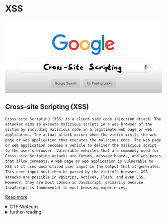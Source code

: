 # XSS

![](xss.png)


## Cross-site Scripting (XSS)

`Cross-site Scripting (XSS) is a client-side code injection attack. The attacker aims to execute malicious scripts in a web browser of the victim by including malicious code in a legitimate web page or web application. The actual attack occurs when the victim visits the web page or web application that executes the malicious code. The web page or web application becomes a vehicle to deliver the malicious script to the user’s browser. Vulnerable vehicles that are commonly used for Cross-site Scripting attacks are forums, message boards, and web pages that allow comments.`
`A web page or web application is vulnerable to XSS if it uses unsanitized user input in the output that it generates. This user input must then be parsed by the victim’s browser. XSS attacks are possible in VBScript, ActiveX, Flash, and even CSS. However, they are most common in JavaScript, primarily because JavaScript is fundamental to most browsing experiences.`

[Read more](https://www.acunetix.com/websitesecurity/cross-site-scripting/)

<details>
	<summary>CTF-Writeups</summary>

## CTF-Writeups 


- [2014](#2014)


- [2015](#2015)


- [2016](#2016)


- [2017](#2017)


- [2018](#2018)


- [2019](#2019)


- [2020](#2020)


- [2021](#2021)


### 2014 

- [tasteless : Page Builder,31C3](https://www.tasteless.eu/post/2014/12/31c3-ctf-page-builder-writeup/)

### 2015 

- [NorthSec](http://holyvier.blogspot.com/2015/05/northsec-xss-challenge-writeups.html)

### 2016

- [ulimateshi : XSS 2,ISITDTU](https://ctftime.org/writeup/3448)

- [Runesec : Charizard,Pentest Cyprus](https://blog.runesec.com/2016/10/10/charizard/)

- [gokulkrishna01 : sect-ctf](https://gokulkrishna01.wordpress.com/2016/09/09/admin-i-web-100-xss-sect-ctf-2016/)


### 2017

- [d90pwn : SimpleXss,0ctf Quals](https://ctftime.org/writeup/5956)


- [kyprizel : Complicated Xss,0ctf Quals](https://ctftime.org/writeup/5957)


- [dirty_vish : joe,GoogleCTF Quals](https://ctftime.org/writeup/6824)

- [l4w, The X sanitizer :Google CTF](https://l4w.io/2017/06/google-ctf-the-x-sanitizer-%E2%80%92-writeup/)


- [Pharisaeus : The Great Escape part-2, Insomni'hack](https://ctftime.org/writeup/5301)

- [chq-matteo : Mistune](https://theromanxpl0it.github.io/ctf_hacklu17/2017/10/19/mistune.html)

- [maniffin : LLC,Defcamp Quals](https://steemit.com/ctf/@maniffin/defcamp-ctf-quals-2017-llc-webchall-writeup)


### 2018 

- [EmpireCTF : Dot-free,Real World CTF quals](https://github.com/EmpireCTF/empirectf/blob/master/writeups/2018-07-28-Real-World-CTF-Quals/README.md#105-web--dot-free)

- [arminius : Nodepad,Teaser DragonCTF](https://ctftime.org/writeup/11452)

- [itsZN : bbs,Google Quals](https://ctftime.org/writeup/10369)

- [DragonSector : bbs,Google Quals](https://blog.dragonsector.pl/2018/07/google-ctf-2018-quals-bbs.html)

- [Askaholic : Excesss,Security Fest ](https://ctftime.org/writeup/10193)


- [kazkiti : rBlog 2018,RCTF](https://ctftime.org/writeup/10100)

- [kazkiti : idIoT: Action,PlaidCTF](https://ctftime.org/writeup/9987)

- [Orange : gCalc,Google CTF](https://blog.orange.tw/2018/06/google-ctf-2018-quals-web-gcalc.html)


- [LoRexxar : TCTF/OCTF Xss](https://blog.knownsec.com/2018/04/tctf0ctf2018-xss-writeup/)

- [TCTF/0CTF Quals](https://paper.seebug.org/574/)

- [i heard you like xss,PlaidCTF](https://dttw.tech/posts/r1wFutMCf)

### 2019 


- [terjanq : Do You Even XSS?,Hack.lu](https://gist.github.com/terjanq/fdb23ae109446b826a4b37df88efae07#file-xss_hard-js)

- [Alain_K : Numtonce,Hack.lu](https://ctftime.org/writeup/17065)

- [XeR : hCorem - Real World CTF 2019 Quals](https://ctftime.org/writeup/16642)

- [ajdumanhug : csaw-babycsp](https://github.com/ajdumanhug/ctf/blob/master/web/xss/csaw-babycsp-web-50.md)

- [bilith : P0stMan,KipodAfterFree](https://ctftime.org/writeup/17694)

- [jbz : Bypasses Everywhere,Ins'Hack](https://jbz.team/inshack2019/Bypasses_Everywhere)

- [hasp0t : Intigriti may challenge](https://0x00sec.org/t/intigriti-xss-challenge-solution/13896)

- [NaruseJun : TSG CTF](https://hackmd.io/@sekai/HJhnHwTiE?type=view)

- [L'Amore : My Cats, CONfidence 2019](https://www.gem-love.com/ctf/2019.html)

- [Renaud : Intigriti April XSS challenge](https://renaudmarti.net/posts/intigriti-xss-challenge/)

- [0xc0ffee : SecretNote Keeper,Facebook CTF](http://0xc0ffee.io/blog/FacebookCTF-SecretNote)

- [cybermouflons : nevernotecsp, csaw](https://cybermouflons.com/red-csaw19-nevernotecsp/)

### 2020

- [Kazkiti : MusicBlog,Zer0pts](https://ctftime.org/writeup/18604)

- [Sigflag : Notes App,ByteBandits](https://www.sigflag.at/blog/2020/writeup-bytebandits2020-notes-app/)

- [jmg-duarte : Chatt with Bratt,UTCTF](https://jmg-duarte.github.io/posts/ctfs/utctf/chatt/)


- [invalid-email-address : User Center,Volga Quals](https://github.com/corax/writeups/blob/master/VolgaCTF2020/Web/User%20Center/README.md)

- [m417z : StuckOverflow,AppSec-IL](https://ctftime.org/writeup/24403)

- [m3rc1fulcameron : flag-sharer,redpwn CTF](https://ctftime.org/writeup/21990)

- [zup : viper,redpwn](https://ctftime.org/writeup/21819)

- [Challenge writer POV: BSidesSF 2020 CTF](https://medium.com/@itsc0rg1/challenge-writer-pov-bsidessf-2020-ctf-ea84980b8d79)

- [p6 : CSP, codegate preliminary](https://blog.p6.is/codegate-ctf-2020-preliminary/)

- [p6 : Bsides SF](https://blog.p6.is/BSidesSF-2020-CTF/)

- [LiveOverFlow : Pasteurize,Google CTF](https://www.youtube.com/watch?v=Tw7ucd2lKBk)

- [LiveOverFlow : Tech Support,Google CTF](https://www.youtube.com/watch?v=Tw7ucd2lKBk)


- [Nguyen : Intigriti Dec Xss challenge](https://viblo.asia/p/write-up-intigritis-december-xss-challenge-2020-GrLZDD0gZk0)

- [klefz : BugPoC November Xss Challenge](https://klefz.se/2020/11/10/bugpoc-xss-ctf-november-2020-write-up/)

- [Brett : Trash the Cache,Nahamcon](https://buer.haus/2020/06/14/nahamcon-trash-the-cache-write-up-web-1000/)

- [y4y : Static Pastebin,Redpwn](https://y4y.space/2020/06/27/redpwn-ctf-2020-web-pastebin-challenge-writeup/)

- [0x90AL : User Center,Volga Quals](https://blog.pwn.al/ctf/web/challenge/xss/jquery/2020/03/29/volgactf-web-challenge.html)

- [iboynton : Intigriti easter challenge](https://lboynton.com/2020/04/20/intigriti-easter-xss-challenge-2020-write-up/)

- [kitctf : Xmas Store,AllesCTF](https://kitctf.de/writeups/cscg20/xmas-store)

- [terjanq : Bfnote,TokyoWesterns](https://kitctf.de/writeups/cscg20/xmas-store)

### 2021 

- [tkaixiang : Babier CSP,DiceCTF](https://ctftime.org/writeup/25984)

- [terjanq : justCTF2020](https://hackmd.io/@terjanq/justCTF2020-writeups)

</details>



<details>
	<summary>further-reading</summary>
	


## further-reading 

- [hacktricks : CSP Bypass](https://book.hacktricks.xyz/pentesting-web/content-security-policy-csp-bypass)

- [hackingarticles : comprehensive guide on Xss](https://www.hackingarticles.in/comprehensive-guide-on-cross-site-scripting-xss/)


- [xss for beginners](https://medium.com/swlh/xss-for-beginners-6752b1b1487d)

- [Guidance to Cross-Site Scripting for beginners- I: Reflected XSS](https://medium.com/infosec/guidance-to-cross-site-scripting-for-beginners-i-reflected-xss-591c950b87d7)

- [What is Cross-Site Scripting](https://chawdamrunal.medium.com/what-is-xss-c91d460375bb)

- [Learning XSS: Part 1 — Reflected XSS (Brief Concept, Techniques, Challenge Walkthrough)](https://medium.com/@onehackman/learning-xss-part-1-reflected-xss-brief-concept-techniques-challenge-walkthrough-85f6b165541b)

- [How to Detect Blind XSS Vulnerabilities](https://www.acunetix.com/websitesecurity/detecting-blind-xss-vulnerabilities/)

</details>